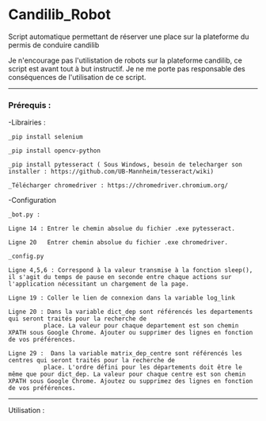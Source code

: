 # Candilib_Robot
Script automatique permettant de réserver une place sur la plateforme du permis de conduire candilib

Je n'encourage pas l'utilistation de robots sur la plateforme candilib, ce script est avant tout à but instructif.
Je ne me porte pas responsable des conséquences de l'utilisation de ce script.

___________________________________________________

<h3>Prérequis :</h3>
 
 -Librairies :
 
    _pip install selenium
 
    _pip install opencv-python
  
    _pip install pytesseract ( Sous Windows, besoin de telecharger son installer : https://github.com/UB-Mannheim/tesseract/wiki)
  
    _Télécharger chromedriver : https://chromedriver.chromium.org/
  
 -Configuration 
    
    _bot.py :
    
    Ligne 14 : Entrer le chemin absolue du fichier .exe pytesseract.
    
    Ligne 20   Entrer chemin absolue du fichier .exe chromedriver.
    
    _config.py
    
    Ligne 4,5,6 : Correspond à la valeur transmise à la fonction sleep(), il s'agit du temps de pause en seconde entre chaque actions sur l'application nécessitant un chargement de la page.
    
    Ligne 19 : Coller le lien de connexion dans la variable log_link
    
    Ligne 20 : Dans la variable dict_dep sont référencés les departements qui seront traités pour la recherche de   
              place. La valeur pour chaque departement est son chemin XPATH sous Google Chrome. Ajouter ou supprimer des lignes en fonction de vos préférences. 
    
    Ligne 29 :  Dans la variable matrix_dep_centre sont référencés les centres qui seront traités pour la recherche de   
              place. L'ordre défini pour les départements doit être le même que pour dict_dep. La valeur pour chaque centre est son chemin XPATH sous Google Chrome. Ajoutez ou supprimez des lignes en fonction de vos préférences.
___________________________________________________

Utilisation :
